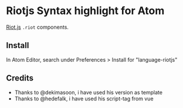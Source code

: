 # Riotjs Syntax highlight for Atom

[Riot.js](https://riot.js.org) `.riot` components.

## Install

In Atom Editor, search under Preferences > Install for "language-riotjs"

## Credits

* Thanks to @dekimasoon, i have used his version as template
* Thanks to @hedefalk, i have used his script-tag from vue
